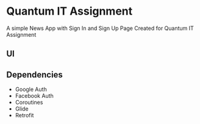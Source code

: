 # Quantum IT Assignment 
A simple News App with Sign In and Sign Up Page Created for Quantum IT Assignment 

## UI 



## Dependencies 
* Google Auth 
* Facebook Auth 
* Coroutines 
* Glide 
* Retrofit 


